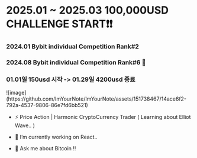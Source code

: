 <h1>2025.01 ~ 2025.03 100,000USD CHALLENGE START❗❗</h1>
<h3>2024.01 Bybit individual Competition Rank#2</h3>
<h3>2024.08 Bybit individual Competition Rank#6 👋</h3>
<h3>01.01일 150usd 시작 -> 01.29일 4200usd 종료</h3>
![image](https://github.com/ImYourNote/ImYourNote/assets/151738467/14ace6f2-792a-4537-9806-86e7fd6bb521)

- ⚡ Price Action | Harmonic CryptoCurrency Trader ( Learning about Elliot Wave.. )
  
- 🔭 I’m currently working on React..
- 💬 Ask me about Bitcoin !!
  

<!--
**ImYourNote/ImYourNote** is a ✨ _special_ ✨ repository because its `README.md` (this file) appears on your GitHub profile.

Here are some ideas to get you started:

- 🔭 I’m currently working on ...
- 🌱 I’m currently learning ...
- 👯 I’m looking to collaborate on ...
- 🤔 I’m looking for help with ...
- 💬 Ask me about ...
- 📫 How to reach me: ...
- 😄 Pronouns: ...
- ⚡ Fun fact: ...
-->
